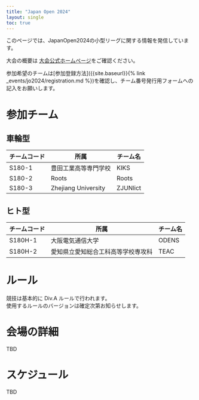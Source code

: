 ```yaml
---
title: "Japan Open 2024"
layout: single
toc: true
---
```


このページでは、JapanOpen2024の小型リーグに関する情報を発信しています。

大会の概要は [大会公式ホームページ](https://www.robocup.or.jp/JapanOpen2024/)をご確認ください。

参加希望のチームは[参加登録方法]({{site.baseurl}}{% link _events/jo2024/registration.md %})を確認し、チーム番号発行用フォームへの記入をお願いします。

# 参加チーム
## 車輪型

|チームコード|所属|チーム名|
|---|---|---|
|S180-1|豊田工業高等専門学校|KIKS|
|S180-2|Roots|Roots|
|S180-3|Zhejiang University|ZJUNlict|


## ヒト型

|チームコード|所属|チーム名|
|---|---|---|
|S180H-1|大阪電気通信大学|ODENS|
|S180H-2|愛知県立愛知総合工科高等学校専攻科|TEAC|


# ルール
競技は基本的に Div.A ルールで行われます。  
使用するルールのバージョンは確定次第お知らせします。

# 会場の詳細
TBD

# スケジュール
TBD